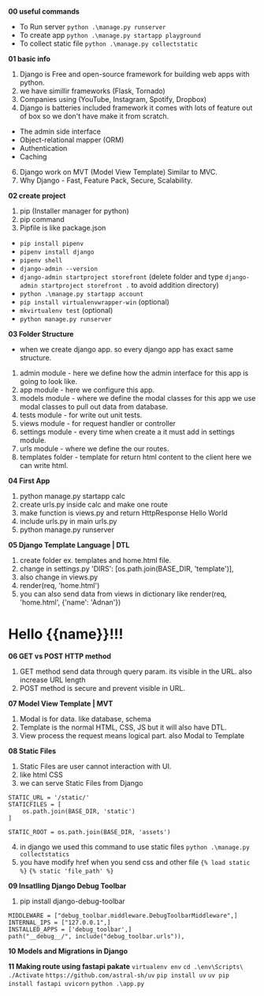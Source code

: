 **00 useful commands**

- To Run server `python .\manage.py runserver`
- To create app `python .\manage.py startapp playground`
- To collect static file `python .\manage.py collectstatic`

**01 basic info**

1. Django is Free and open-source framework for building web apps with python.
2. we have simillir frameworks (Flask, Tornado)
3. Companies using (YouTube, Instagram, Spotify, Dropbox)
4. Django is batteries included framework it comes with lots of feature out of box so we don't have make it from scratch.
 - The admin side interface
 - Object-relational mapper (ORM)
 - Authentication
 - Caching
6. Django work on MVT (Model View Template) Similar to MVC.
7. Why Django - Fast, Feature Pack, Secure, Scalability.

**02 create project**

1. pip (Installer manager for python)
2. pip command
3. Pipfile is like package.json

- `pip install pipenv`
- `pipenv install django`
- `pipenv shell`
- `django-admin --version`
- `django-admin startproject storefront` (delete folder and type `django-admin startproject storefront .` to avoid addition directory)
- `python .\manage.py startapp account`
- `pip install virtualenvwrapper-win` (optional)
- `mkvirtualenv test` (optional)
- `python manage.py runserver`

**03 Folder Structure**
- when we create django app. so every django app has exact same structure.
1. admin module - here we define how the admin interface for this app is going to look like.
2. app module - here we configure this app.
3. models module - where we define the modal classes for this app we use modal classes to pull out data from database.
4. tests module - for write out unit tests.
5. views module - for request handler or controller
6. settings module - every time when create a it must add in settings module.
7. urls module - where we define the our routes.
8. templates folder - template for return html content to the client here we can write html.

**04 First App**

1. python manage.py startapp calc
2. create urls.py inside calc and make one route
3. make function is views.py and return HttpResponse Hello World
4. include urls.py in main urls.py
5. python manage.py runserver

**05 Django Template Language | DTL**

1. create folder ex. templates and home.html file.
2. change in settings.py
   'DIRS': [os.path.join(BASE_DIR, 'template')],
3. also change in views.py
4. render(req, 'home.html')
5. you can also send data from views in dictionary like
render(req, 'home.html', {'name': 'Adnan'})
<h1>Hello {{name}}!!!</h1>

**06 GET vs POST HTTP method**

1. GET method send data through query param. its visible in the URL. also increase URL length
2. POST method is secure and prevent visible in URL.

**07 Model View Template | MVT**

1. Modal is for data. like database, schema
2. Template is the normal HTML, CSS, JS but it will also have DTL.
3. View process the request means logical part. also Modal to Template

**08 Static Files**

1. Static Files are user cannot interaction with UI.
2. like html CSS
3. we can serve Static Files from Django

```
STATIC_URL = '/static/'
STATICFILES = [
    os.path.join(BASE_DIR, 'static')
]

STATIC_ROOT = os.path.join(BASE_DIR, 'assets')
```

4. in django we used this command to use static files
   `python .\manage.py collectstatics`
5. you have modify href when you send css and other file
   `{% load static %}`
   `{% static 'file_path' %}`


**09 Insatlling Django Debug Toolbar**
1.  pip install django-debug-toolbar
 ```
MIDDLEWARE = ["debug_toolbar.middleware.DebugToolbarMiddleware",]
INTERNAL_IPS = ["127.0.0.1",]
INSTALLED_APPS = ['debug_toolbar',]
path("__debug__/", include("debug_toolbar.urls")),
```

**10 Models and Migrations in Django**

**11 Making route using fastapi pakate**
`virtualenv env`
`cd .\env\Scripts\`
`./Activate`
`https://github.com/astral-sh/uv`
`pip install uv`
`uv pip install fastapi uvicorn`
`python .\app.py `

